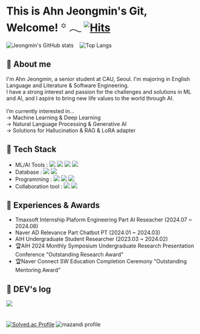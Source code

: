 # This is Ahn Jeongmin's Git, Welcome!  ꙳ 𓂃 [![Hits](https://hits.seeyoufarm.com/api/count/incr/badge.svg?url=https%3A%2F%2Fgithub.com%2FAhn-Jeongmin&count_bg=%2311AC78&title_bg=%23555555&icon=github.svg&icon_color=%231DB67F&title=%E0%B8%85+Hits+%E0%B8%85&edge_flat=false)](https://hits.seeyoufarm.com) 

![Jeongmin's GitHub stats](https://github-readme-stats.vercel.app/api?username=Ahn-Jeongmin&show_icons=true&theme=vue-dark)&nbsp;&nbsp;&nbsp;
![Top Langs](https://github-readme-stats.vercel.app/api/top-langs/?username=Ahn-Jeongmin&layout=compact&theme=vue-dark)



## 🌱 About me
I'm Ahn Jeongmin, a senior student at CAU, Seoul. I'm majoring in English Language and Literature & Software Engineering. <br>
I have a strong interest and passion for the challenges and solutions in ML and AI, and I aspire to bring new life values to the world through AI.<br>  
I’m currently interested in...<br>
→ Machine Learning & Deep Learning<br> 
→ Natural Language Processing & Generative AI<br> 
→ Solutions for Hallucination & RAG & LoRA adapter<br> 

## 🌱 Tech Stack
- ML/AI Tools : <img src="https://img.shields.io/badge/pytorch-2c5254?style=for-the-badge&logo=pytorch&logoColor=EE4C2C">&nbsp;<img src="https://img.shields.io/badge/tensorflow-2c5254?style=for-the-badge&logo=tensorflow&logoColor=FF6F00">&nbsp;<img src="https://img.shields.io/badge/scikitlearn-2c5254?style=for-the-badge&logo=scikitlearn&logoColor=F7931E">&nbsp;<img src="https://img.shields.io/badge/huggingface-2c5254?style=for-the-badge&logo=huggingface&logoColor=FFD21E">
- Database : <img src="https://img.shields.io/badge/mysql-2c5254?style=for-the-badge&logo=mysql&logoColor=4479A1">&nbsp;<img src="https://img.shields.io/badge/elasticsearch-2c5254?style=for-the-badge&logo=elasticsearch&logoColor=005571">
- Programming : <img src="https://img.shields.io/badge/python-2c5254?style=for-the-badge&logo=python&logoColor=3776AB">&nbsp;<img src="https://img.shields.io/badge/Java-2c5254?style=for-the-badge&logo=Java&logoColor=007396">&nbsp;<img src="https://img.shields.io/badge/linux-2c5254?style=for-the-badge&logo=linux&logoColor=FCC624">
- Collaboration tool : <img src="https://img.shields.io/badge/github-2c5254?style=for-the-badge&logo=github&logoColor=181717">&nbsp;<img src="https://img.shields.io/badge/confluence-2c5254?style=for-the-badge&logo=confluence&logoColor=172B4D"><br>  

## 🌱 Experiences & Awards
- Tmaxsoft Internship Plaform Engineering Part AI Reseacher (2024.07 ~ 2024.08)
- Naver AD Relevance Part Chatbot PT (2024.01 ~ 2024.03)
- AIH Undergraduate Student Researcher (2023.03 ~ 2024.02)
- 🏆AIH 2024 Monthly Symposium Undergraduate Research Presentation Conference  "Outstanding Research Award"
- 🏆Naver Connect SW Education Completion Ceremony "Outstanding Mentoring Award"

## 🌱 DEV's log 
<a href="https://tingmins-swdeliveryservice.tistory.com/">
        <img src="https://img.shields.io/badge/Tistory-EF3939?style=for-the-badge&logo=Tistory&logoColor=white"> 
</a>

# 
[![Solved.ac Profile](http://mazassumnida.wtf/api/v2/generate_badge?boj=jordie0209)](https://solved.ac/jordie0209/)
![mazandi profile](http://mazandi.herokuapp.com/api?handle=jordie0209&theme=warm)


